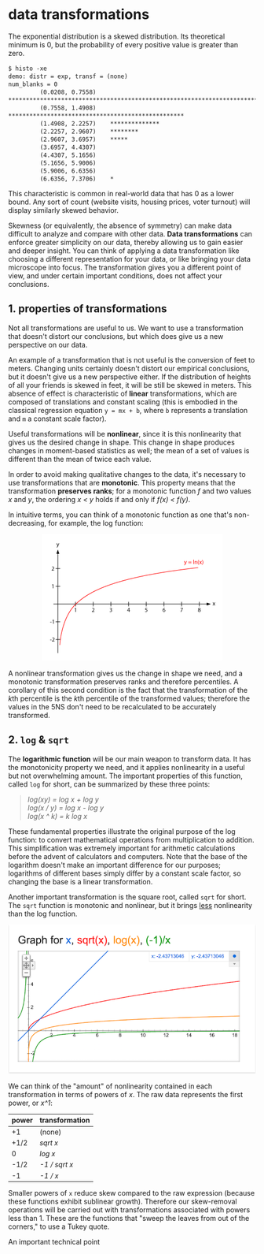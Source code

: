 <!-- author: Jason Dolatshahi -->

# data transformations

The exponential distribution is a skewed distribution. Its theoretical minimum
is 0, but the probability of every positive value is greater than zero.

    $ histo -xe
    demo: distr = exp, transf = (none)
    num_blanks = 0
             (0.0208, 0.7558)    **************************************************************************************************************************
             (0.7558, 1.4908)    **************************************************
             (1.4908, 2.2257)    **************
             (2.2257, 2.9607)    ********
             (2.9607, 3.6957)    *****
             (3.6957, 4.4307)    
             (4.4307, 5.1656)    
             (5.1656, 5.9006)    
             (5.9006, 6.6356)    
             (6.6356, 7.3706)    *

This characteristic is common in real-world data that has 0 as a lower bound.
Any sort of count (website visits, housing prices, voter turnout) will display
similarly skewed behavior.

Skewness (or equivalently, the absence of symmetry) can make data difficult to
analyze and compare with other data. **Data transformations** can enforce
greater simplicity on our data, thereby allowing us to gain easier and deeper
insight. You can think of applying a data transformation like choosing a
different representation for your data, or like bringing your data microscope
into focus. The transformation gives you a different point of view, and under
certain important conditions, does not affect your conclusions.

## 1. properties of transformations

Not all transformations are useful to us. We want to use a transformation that
doesn't distort our conclusions, but which does give us a new perspective on
our data.

An example of a transformation that is not useful is the conversion
of feet to meters. Changing units certainly doesn't distort our empirical
conclusions, but it doesn't give us a new perspective either. If the
distribution of heights of all your friends is skewed in feet, it will be
still be skewed in meters. This absence of effect is characteristic of
**linear** transformations, which are composed of translations and constant
scaling (this is embodied in the classical regression equation `y = mx + b`,
where `b` represents a translation and `m` a constant scale factor).

Useful transformations will be **nonlinear**, since it is this nonlinearity
that gives us the desired change in shape. This change in shape produces
changes in moment-based statistics as well; the mean of a set of values is
different than the mean of twice each value.

In order to avoid making qualitative changes to the data, it's necessary to use
transformations that are **monotonic**. This property means that the
transformation **preserves ranks**; for a monotonic function *f* and two values
*x* and *y*, the ordering *x < y* holds if and only if *f(x) < f(y)*.

In intuitive terms, you can think of a monotonic function as one that's
non-decreasing, for example, the log function:

<p align="center">
<img src="../images/log.png">

A nonlinear transformation gives us the change in shape we need, and a
monotonic transformation preserves ranks and therefore percentiles. A corollary
of this second condition is the fact that the transformation of the *k*th percentile
is the *k*th percentile of the transformed values; therefore the values in the
5NS don't need to be recalculated to be accurately transformed.

## 2. `log` & `sqrt`

The **logarithmic function** will be our main weapon to transform data. It has the
monotonicity property we need, and it applies nonlinearity in a useful but not
overwhelming amount. The important properties of this function, called `log`
for short, can be summarized by these three points:

>    *log(xy) = log x + log y*  
>    *log(x / y) = log x - log y*  
>    *log(x ^ k) = k log x*  

These fundamental properties illustrate the original purpose of the log
function: to convert mathematical operations from multiplication to addition.
This simplification was extremely important for arithmetic calculations before
the advent of calculators and computers. Note that the base of the logarithm
doesn't make an important difference for our purposes; logarithms of different
bases simply differ by a constant scale factor, so changing the base is a
linear transformation.

Another important transformation is the square root, called `sqrt` for short.
The `sqrt` function is monotonic and nonlinear, but it brings
[less](https://www.google.com/search?espv=2&q=x%2C+sqrt+x%2C+log+x%2C+-1%2Fx&oq=x%2C+sqrt+x%2C+log+x%2C+-1%2Fx)
nonlinearity than the log function.

<p align="center">
<img src="../images/transfs.png">

We can think of the "amount" of nonlinearity contained in each transformation
in terms of powers of *x*. The raw data represents the first power, or *x^1*:

| power | transformation |
| ----- | -------------- |
| +1    | (none) |
| +1/2  | *sqrt x* |
| 0     | *log x* |
| -1/2  | *-1 / sqrt x* |
| -1    | *-1 / x* |

Smaller powers of `x` reduce skew compared to the raw expression (because these
functions exhibit sublinear growth). Therefore our skew-removal operations will be
carried out with transformations associated with powers less than 1. These are
the functions that "sweep the leaves from out of the corners," to use a Tukey
quote.

An important technical point 
